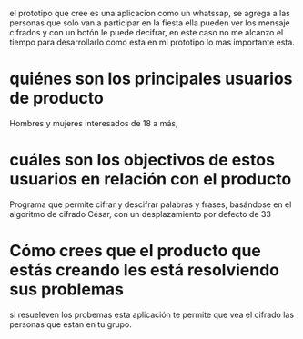 el prototipo que cree es una aplicacion como un whatssap, se agrega a las personas que solo van a participar en la fiesta ella pueden ver los mensaje cifrados y con un botón le puede decifrar, en este caso no me alcanzo el tiempo para desarrollarlo como esta en mi prototipo lo mas importante esta. 

# quiénes son los principales usuarios de producto 

Hombres y mujeres interesados de 18 a más, 



# cuáles son los objectivos de estos usuarios en relación con el producto

Programa que permite cifrar y descifrar palabras y frases, basándose en el algoritmo de cifrado César, con un desplazamiento por defecto de 33 


# Cómo crees que el producto que estás creando les está resolviendo sus problemas

si resueleven los probemas esta aplicación te permite que vea el cifrado las personas que estan en tu grupo.